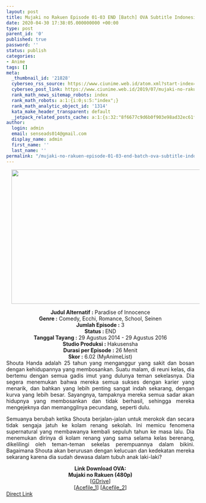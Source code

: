 ```yaml
---
layout: post
title: Mujaki no Rakuen Episode 01-03 END [Batch] OVA Subtitle Indonesia
date: 2020-04-30 17:38:05.000000000 +00:00
type: post
parent_id: '0'
published: true
password: ''
status: publish
categories:
- Anime
tags: []
meta:
  _thumbnail_id: '21828'
  cyberseo_rss_source: https://www.ciunime.web.id/atom.xml?start-index=1051&max-results=150
  cyberseo_post_link: https://www.ciunime.web.id/2019/07/mujaki-no-rakuen-episode-01-03-end.html
  rank_math_news_sitemap_robots: index
  rank_math_robots: a:1:{i:0;s:5:"index";}
  rank_math_analytic_object_id: '1314'
  kata_make_header_transparent: default
  _jetpack_related_posts_cache: a:1:{s:32:"8f6677c9d6b0f903e98ad32ec61f8deb";a:2:{s:7:"expires";i:1646957503;s:7:"payload";a:0:{}}}
author:
  login: admin
  email: senseads014@gmail.com
  display_name: admin
  first_name: ''
  last_name: ''
permalink: "/mujaki-no-rakuen-episode-01-03-end-batch-ova-subtitle-indonesia/"
---
```

<div class="separator" style="clear: both; text-align: center;"><a href="https://1.bp.blogspot.com/-yCS2DqQHBN8/XSdRWRAP0DI/AAAAAAAAbg8/sRmta5A3ytcaDXbwdfJ1byekJiz0ulh6ACLcBGAs/s1600/Mujaki%2Bno%2BRakuen%2BOVA.jpg" imageanchor="1" style="margin-left: 1em; margin-right: 1em;"><img border="0" data-original-height="720" data-original-width="1280" height="360" src="{{ site.baseurl }}/assets/2020/04/Mujaki%2Bno%2BRakuen%2BOVA.jpg" width="640" /></a></div>
<p>
<div style="text-align: center;"><b>Judul</b><b><b> Alternatif</b> :</b> Paradise of Innocence</div>
<div style="text-align: center;"><b><b>Genre :</b></b> Comedy, Ecchi, Romance, School, Seinen</div>
<div style="text-align: center;"><b>Jumlah Episode :</b> 3<br /><b>Status :&nbsp;</b>END<br /><b>Tanggal Tayang :</b> 29 Agustus 2014 - 29 Agustus 2016<br /><b>Studio Produksi :</b> Hakusensha<br /><b>Durasi per Episode :</b> 26 Menit</div>
<div style="text-align: center;"><b>Skor :</b> 6.02 (MyAnimeList)</div>
<div style="text-align: center;"></div>
<div style="text-align: justify;">Shouta Handa adalah 25 tahun yang menganggur yang sakit dan bosan dengan kehidupannya yang membosankan. Suatu malam, di reuni kelas, dia bertemu dengan semua gadis imut yang dulunya teman sekelasnya. Dia segera menemukan bahwa mereka semua sukses dengan karier yang menarik, dan bahkan yang lebih penting sangat indah sekarang, dengan kurva yang lebih besar. Sayangnya, tampaknya mereka semua sadar akan hidupnya yang membosankan dan tidak berhasil, sehingga mereka mengejeknya dan memanggilnya pecundang, seperti dulu.</p>
<p>Semuanya berubah ketika Shouta berjalan-jalan untuk merokok dan secara tidak sengaja jatuh ke kolam renang sekolah. Ini memicu fenomena supernatural yang membawanya kembali sepuluh tahun ke masa lalu. Dia menemukan dirinya di kolam renang yang sama selama kelas berenang, dikelilingi oleh teman-teman sekelas perempuannya dalam bikini. Bagaimana Shouta akan berurusan dengan kelucuan dan kedekatan mereka sekarang karena dia sudah dewasa dalam tubuh anak laki-laki?</p></div>
<div style="text-align: justify;"></div>
<div style="text-align: justify;"></div>
<div style="text-align: center;"><b>Link Download OVA:</b></div>
<div style="text-align: center;"><b>Mujaki no Rakuen (480p)</b></div>
<div style="text-align: center;">[<a href="https://drive.google.com/uc?id=1-AjDMCW6UL6mMgFho4CWczWkPnCC6axs" target="_blank" rel="noopener">GDrive</a>]<br />[<a href="https://acefile.co/f/2209881/anisora-net-mujaki-no-rakuen-480p-rar" target="_blank" rel="noopener">Acefile_1</a>] [<a href="https://acefile.co/f/10174135/kusonime-mujaki-no-rakuen-ova-480p-rar" target="_blank" rel="noopener">Acefile_2</a>]</div>
<link rel="stylesheet" href="https://cdnjs.cloudflare.com/ajax/libs/font-awesome/4.7.0/css/font-awesome.min.css" />
<div class="divbtn"> <a href="https://handymansurrender.com/fihup8buzv?key=94550f7ce39444073321dde3b8782f97" class="btn"><i class="fa fa-download"></i> Direct Link</a> </div>
